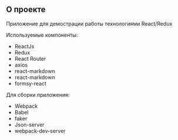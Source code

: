 ## О проекте

Приложение для демострации работы технологиями React/Redux 

Используемые компоненты:
* ReactJs
* Redux
* React Router
* axios
* react-markdown
* react-markdown
* formsy-react

Для сборки приложения:
* Webpack
* Babel
* faker
* Json-server
* webpack-dev-server